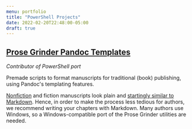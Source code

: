 ```yaml
---
menu: portfolio
title: "PowerShell Projects"
date: 2022-02-20T22:48:00-05:00
draft: true
---
```


## [Prose Grinder Pandoc Templates](https://github.com/prosegrinder/pandoc-templates)

*Contributor of PowerShell port*

Premade scripts to format manuscripts for traditional (book) publishing, using Pandoc's templating features.

[Nonfiction](http://barbaramcnichol.com/2012/11/03/how-to-format-your-nonfiction-manuscript/) and fiction manuscripts look plain and [startingly similar to Markdown](https://www.shunn.net/format/). Hence, in order to make the process less tedious for authors, we recommend writing your chapters with Markdown. Many authors use Windows, so a Windows-compatible port of the Prose Grinder utilities are needed.